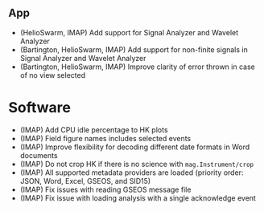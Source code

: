 ## App

- (HelioSwarm, IMAP) Add support for Signal Analyzer and Wavelet Analyzer
- (Bartington, HelioSwarm, IMAP) Add support for non-finite signals in Signal Analyzer and Wavelet Analyzer
- (Bartington, HelioSwarm, IMAP) Improve clarity of error thrown in case of no view selected

# Software

- (IMAP) Add CPU idle percentage to HK plots
- (IMAP) Field figure names includes selected events
- (IMAP) Improve flexibility for decoding different date formats in Word documents
- (IMAP) Do not crop HK if there is no science with `mag.Instrument/crop`
- (IMAP) All supported metadata providers are loaded (priority order: JSON, Word, Excel, GSEOS, and SID15)
- (IMAP) Fix issues with reading GSEOS message file
- (IMAP) Fix issue with loading analysis with a single acknowledge event
